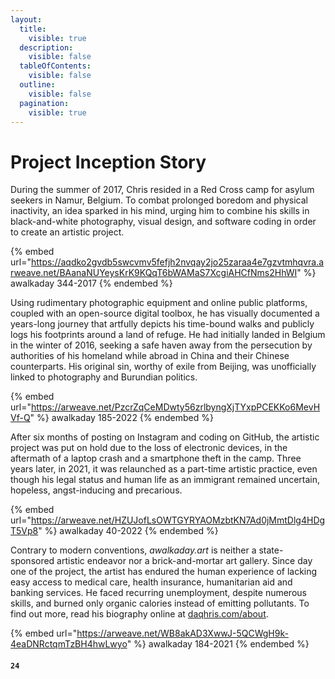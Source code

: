 ```yaml
---
layout:
  title:
    visible: true
  description:
    visible: false
  tableOfContents:
    visible: false
  outline:
    visible: false
  pagination:
    visible: true
---
```


# Project Inception Story

During the summer of 2017, Chris resided in a Red Cross camp for asylum seekers in Namur, Belgium. To combat prolonged boredom and physical inactivity, an idea sparked in his mind, urging him to combine his skills in black-and-white photography, visual design, and software coding in order to create an artistic project.



{% embed url="https://aqdko2gvdb5swcvmv5fefjh2nvqay2jo25zaraa4e7gzvtmhqvra.arweave.net/BAanaNUYeysKrK9KQqT6bWAMaS7XcgiAHCfNms2HhWI" %}
awalkaday 344-2017
{% endembed %}



Using rudimentary photographic equipment and online public platforms, coupled with an open-source digital toolbox, he has visually documented a years-long journey that artfully depicts his time-bound walks and publicly logs his footprints around a land of refuge. He had initially landed in Belgium in the winter of 2016, seeking a safe haven away from the persecution by authorities of his homeland while abroad in China and their Chinese counterparts. His original sin, worthy of exile from Beijing, was unofficially linked to photography and Burundian politics.



{% embed url="https://arweave.net/PzcrZqCeMDwty56zrlbyngXjTYxpPCEKKo6MevHVf-Q" %}
awalkaday 185-2022
{% endembed %}



After six months of posting on Instagram and coding on GitHub, the artistic project was put on hold due to the loss of electronic devices, in the aftermath of a laptop crash and a smartphone theft in the camp. Three years later, in 2021, it was relaunched as a part-time artistic practice, even though his legal status and human life as an immigrant remained uncertain, hopeless, angst-inducing and precarious.



{% embed url="https://arweave.net/HZUJofLsOWTGYRYAOMzbtKN7Ad0jMmtDlg4HDgT5Vp8" %}
awalkaday 40-2022
{% endembed %}



Contrary to modern conventions, _awalkaday.art_ is neither a state-sponsored artistic endeavor nor a brick-and-mortar art gallery. Since day one of the project, the artist has endured the human experience of lacking easy access to medical care, health insurance, humanitarian aid and banking services. He faced recurring unemployment, despite numerous skills, and burned only organic calories instead of emitting pollutants. To find out more, read his biography online at [daqhris.com/about](https://daqhris.com/about).



{% embed url="https://arweave.net/WB8akAD3XwwJ-5QCWgH9k-4eaDNRctqmTzBH4hwLwyo" %}
awalkaday 184-2021
{% endembed %}



#### `24`
